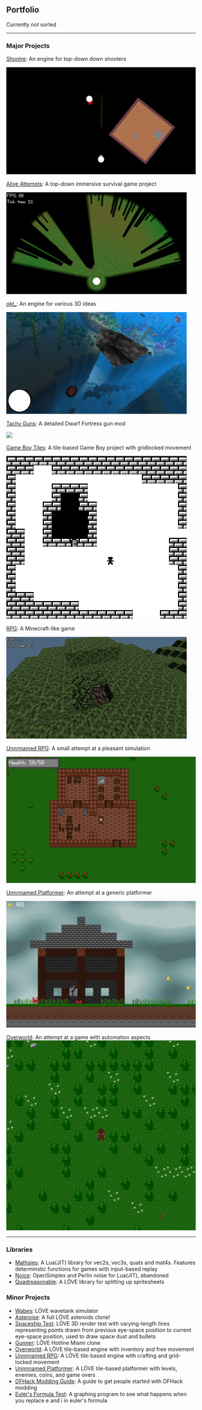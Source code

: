 ## Portfolio

Currently *not* sorted

---

### Major Projects

[Shootre](/major/shootre/main.md):
An engine for top-down down shooters

<img src="images/shootre_screenshot.png?raw=true"/>

[Alive Attempts](/major/alive/main.md):
A top-down immersive survival game project

<img src="images/alive_screenshot_1.png?raw=true"/>

[okt_](/major/okt_/main.md):
An engine for various 3D ideas

<img src="images/okt__screenshot.png?raw=true">

[Tachy Guns](/major/tachy_guns/main.md):
A detailed Dwarf Fortress gun mod

<img src="images/tachy_guns_screenshot.png?raw=true">

[Game Boy Tiles](/major/game_boy_tiles/main.md):
A tile-based Game Boy project with gridlocked movement

<img src="images/gameboytiles_screenshot_2.png?raw=true">

[RPG](/major/rpg/main.md):
A Minecraft-like game

<img src="images/rpg_screenshot_1.png?raw=true">

[Unnnnamed RPG](/major/unnnnamedRPG/main.md):
A small attempt at a pleasant simulation

<img src="images/unnnnamedrpg_screenshot_1.png?raw=true">

[Unnnnamed Platformer](/major/unnnnamedPlatformer/main.md):
An attempt at a generic platformer

<img src="images/unnnnamedplatformer_screenshot.png?raw=true">

[Overworld](/major/overworld/main.md): An attempt at a game with automation aspects
<img src="images/overworld_screenshot_1.png?raw=true">

---

### Libraries

- [Mathsies](https://github.com/wolfboyft/mathsies): A Lua(JIT) library for vec2s, vec3s, quats and mat4s. Features determinstic functions for games with input-based replay
- [Noice](https://github.com/wolfboyft/noice): OpenSimplex and Perlin noise for Lua(JIT), abandoned
- [Quadreasonable](https://github.com/wolfboyft/quadreasonable): A LÖVE library for splitting up spritesheets

### Minor Projects

- [Wabes](https://github.com/wolfboyft/wabes): LÖVE wavetank simulator
- [Asteroise](https://github.com/wolfboyft/asteroise): A full LÖVE asteroids clone!
- [Spaceship Test](https://github.com/wolfboyft/spaceshipTest): LÖVE 3D render test with varying-length lines representing points drawn from previous eye-space position to current eye-space position, used to draw space dust and bullets
- [Gunner](https://github.com/wolfboyft/gunner): LÖVE Hotline Miami clone
- [Overworld](https://github.com/wolfboyft/overworld): A LÖVE tile-based engine with inventory and free movement
- [Unnnnamed RPG](https://github.com/wolfboyft/unnnnamedRPG): A LÖVE tile-based engine with crafting and grid-locked movement
- [Unnnnamed Platformer](https://github.com/wolfboyft/unnnnamedPlatformer): A LÖVE tile-based platformer with levels, enemies, coins, and game overs
- [DFHack Modding Guide](https://docs.dfhack.org/en/latest/docs/guides/modding-guide.html): A guide to get people started with DFHack modding
- [Euler's Formula Test](https://github.com/wolfboyft/eulers_formula_test): A graphing program to see what happens when you replace e and i in euler's formula
